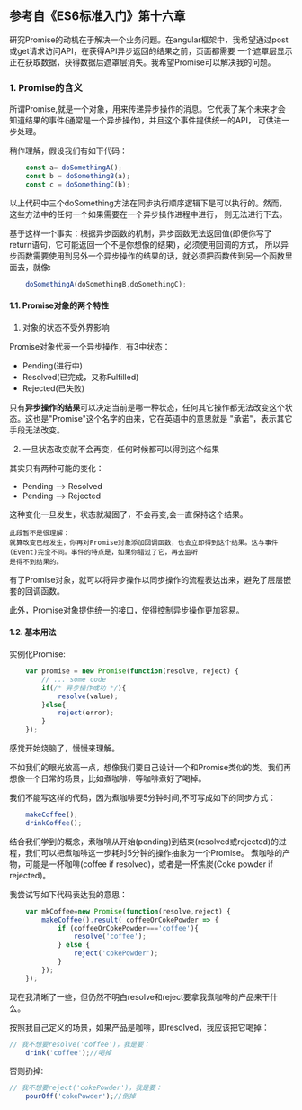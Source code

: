## 参考自《ES6标准入门》第十六章

研究Promise的动机在于解决一个业务问题。在angular框架中，我希望通过post或get请求访问API，在获得API异步返回的结果之前，页面都需要
一个遮罩层显示正在获取数据，获得数据后遮罩层消失。我希望Promise可以解决我的问题。

### 1. Promise的含义

所谓Promise,就是一个对象，用来传递异步操作的消息。它代表了某个未来才会知道结果的事件(通常是一个异步操作)，并且这个事件提供统一的API，
可供进一步处理。

稍作理解，假设我们有如下代码：
```javascript
    const a= doSomethingA();
    const b = doSomethingB(a);
    const c = doSomethingC(b);
```
以上代码中三个doSomething方法在同步执行顺序逻辑下是可以执行的。然而，这些方法中的任何一个如果需要在一个异步操作进程中进行，
则无法进行下去。

基于这样一个事实：根据异步函数的机制，异步函数无法返回值(即便你写了return语句，它可能返回一个不是你想像的结果)，必须使用回调的方式，
所以异步函数需要使用到另外一个异步操作的结果的话，就必须把函数传到另一个函数里面去，就像:
```javascript
    doSomethingA(doSomethingB,doSomethingC);
```


#### 1.1. Promise对象的两个特性

1. 对象的状态不受外界影响

Promise对象代表一个异步操作，有3中状态：
* Pending(进行中)
* Resolved(已完成，又称Fulfilled)
* Rejected(已失败)

只有<B>异步操作的结果</B>可以决定当前是哪一种状态，任何其它操作都无法改变这个状态。这也是"Promise"这个名字的由来，它在英语中的意思就是
"承诺"，表示其它手段无法改变。

2. 一旦状态改变就不会再变，任何时候都可以得到这个结果

其实只有两种可能的变化：
* Pending --> Resolved
* Pending --> Rejected

这种变化一旦发生，状态就凝固了，不会再变,会一直保持这个结果。
```text
此段暂不是很理解：
就算改变已经发生，你再对Promise对象添加回调函数，也会立即得到这个结果。这与事件(Event)完全不同。事件的特点是，如果你错过了它，再去监听
是得不到结果的。
```
有了Promise对象，就可以将异步操作以同步操作的流程表达出来，避免了层层嵌套的回调函数。

此外，Promise对象提供统一的接口，使得控制异步操作更加容易。

#### 1.2. 基本用法

实例化Promise:
```javascript
    var promise = new Promise(function(resolve, reject) {
        // ... some code
        if(/* 异步操作成功 */){
            resolve(value);
        }else{
            reject(error);
        }
    });
```

感觉开始烧脑了，慢慢来理解。

不如我们的眼光放高一点，想像我们要自己设计一个和Promise类似的类。我们再想像一个日常的场景，比如煮咖啡，等咖啡煮好了喝掉。

我们不能写这样的代码，因为煮咖啡要5分钟时间,不可写成如下的同步方式：

```javascript
    makeCoffee();
    drinkCoffee();
```
结合我们学到的概念，煮咖啡从开始(pending)到结束(resolved或rejected)的过程，我们可以把煮咖啡这一步耗时5分钟的操作抽象为一个Promise。
煮咖啡的产物，可能是一杯咖啡(coffee if resolved)，或者是一杯焦炭(Coke powder if rejected)。

我尝试写如下代码表达我的意思：
```javascript
    var mkCoffee=new Promise(function(resolve,reject) {
        makeCoffee().result( coffeeOrCokePowder => {
            if (coffeeOrCokePowder==='coffee'){
                resolve('coffee');
            } else {
                reject('cokePowder');
            }
        });      
    });
```

现在我清晰了一些，但仍然不明白resolve和reject要拿我煮咖啡的产品来干什么。

按照我自己定义的场景，如果产品是咖啡，即resolved，我应该把它喝掉：
```javascript
// 我不想要resolve('coffee')，我是要：
    drink('coffee');//喝掉
```
否则扔掉:
```javascript
// 我不想要reject('cokePowder')，我是要：
    pourOff('cokePowder');//倒掉
```

